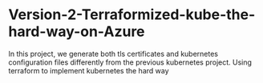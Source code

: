 # Version-2-Terraformized-kube-the-hard-way-on-Azure
In this project, we generate both tls certificates and kubernetes configuration files differently from the previous kubernetes project. Using terraform to implement kubernetes the hard way 
